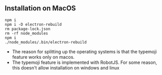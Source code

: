 ## Installation on MacOS
```
npm i
npm i -D electron-rebuild
rm package-lock.json
rm -rf node_modules
npm i
./node_modules/.bin/electron-rebuild
```

- The reason for splitting up the operating systems is that the typemoji feature works only on macos.
- The typemoji feature is implemented with RobotJS. For some reason, this doesn't allow installation on windows and linux
